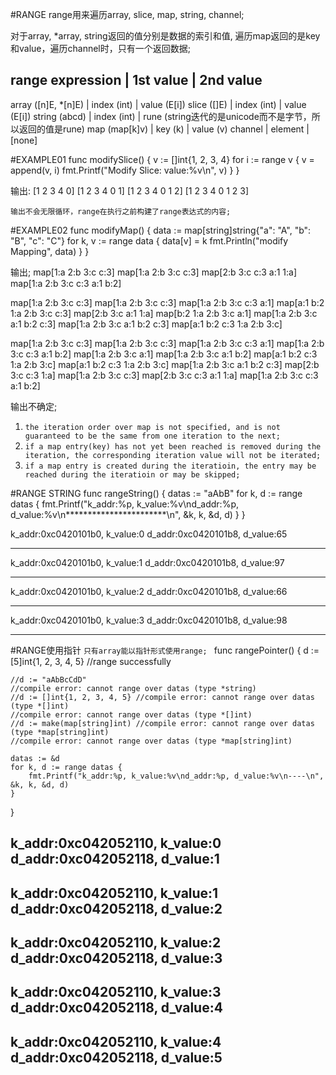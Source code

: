 #RANGE
range用来遍历array, slice, map, string, channel;

对于array, *array, string返回的值分别是数据的索引和值, 遍历map返回的是key和value，遍历channel时，只有一个返回数据;

range expression      | 1st value      | 2nd value 
------------------------------------------------------
array ([n]E, *[n]E)   | index (int)    | value (E[i])
slice ([]E)           | index (int)    | value (E[i])
string (abcd)         | index (int)    | rune (string迭代的是unicode而不是字节，所以返回的值是rune)
map (map[k]v)         | key (k)        | value (v)
channel               | element        | [none]

#EXAMPLE01
func modifySlice() {
    v := []int{1, 2, 3, 4}
    for i := range v {
        v = append(v, i)
        fmt.Printf("Modify Slice: value:%v\n", v)
    }
}

输出:
[1 2 3 4 0]
[1 2 3 4 0 1]
[1 2 3 4 0 1 2]
[1 2 3 4 0 1 2 3]

`输出不会无限循环，range在执行之前构建了range表达式的内容;`

#EXAMPLE02
func modifyMap() {
    data := map[string]string{"a": "A", "b": "B", "c": "C"}
    for k, v := range data {
        data[v] = k
        fmt.Println("modify Mapping", data)
    }
}

输出;
map[1:a 2:b 3:c c:3]
map[1:a 2:b 3:c c:3]
map[2:b 3:c c:3 a:1 1:a]
map[1:a 2:b 3:c c:3 a:1 b:2]

map[1:a 2:b 3:c c:3]
map[1:a 2:b 3:c c:3]
map[1:a 2:b 3:c c:3 a:1]
map[a:1 b:2 1:a 2:b 3:c c:3]
map[2:b 3:c a:1 1:a]
map[b:2 1:a 2:b 3:c a:1]
map[1:a 2:b 3:c a:1 b:2 c:3]
map[1:a 2:b 3:c a:1 b:2 c:3]
map[a:1 b:2 c:3 1:a 2:b 3:c]

map[1:a 2:b 3:c c:3]
map[1:a 2:b 3:c c:3]
map[1:a 2:b 3:c c:3 a:1]
map[1:a 2:b 3:c c:3 a:1 b:2]
map[1:a 2:b 3:c a:1]
map[1:a 2:b 3:c a:1 b:2]
map[a:1 b:2 c:3 1:a 2:b 3:c]
map[a:1 b:2 c:3 1:a 2:b 3:c]
map[1:a 2:b 3:c a:1 b:2 c:3]
map[2:b 3:c c:3 1:a]
map[1:a 2:b 3:c c:3]
map[2:b 3:c c:3 a:1 1:a]
map[1:a 2:b 3:c c:3 a:1 b:2]

输出不确定; 
1. `the iteration order over map is not specified, and is not guaranteed to be the same from one iteration to the next;`
2. `if a map entry(key) has not yet been reached is removed during the iteration, the corresponding iteration value will not be iterated;`
3. `if a map entry is created during the iteratioin, the entry may be reached during the iteratioin or may be skipped;`

#RANGE STRING
func rangeString() {
    datas := "aAbB"
    for k, d := range datas {
        fmt.Printf("k_addr:%p, k_value:%v\nd_addr:%p, d_value:%v\n***********************\n", &k, k, &d, d)
    }
}

k_addr:0xc0420101b0, k_value:0
d_addr:0xc0420101b8, d_value:65
***********************
k_addr:0xc0420101b0, k_value:1
d_addr:0xc0420101b8, d_value:97
***********************
k_addr:0xc0420101b0, k_value:2
d_addr:0xc0420101b8, d_value:66
***********************
k_addr:0xc0420101b0, k_value:3
d_addr:0xc0420101b8, d_value:98
***********************

#RANGE使用指针
`只有array能以指针形式使用range; `
func rangePointer() {
    d := [5]int{1, 2, 3, 4, 5} //range successfully

    //d := "aAbBcCdD"
    //compile error: cannot range over datas (type *string)
    //d := []int{1, 2, 3, 4, 5} //compile error: cannot range over datas (type *[]int)
    //compile error: cannot range over datas (type *[]int)
    //d := make(map[string]int) //compile error: cannot range over datas (type *map[string]int)
    //compile error: cannot range over datas (type *map[string]int)

    datas := &d
    for k, d := range datas {
        fmt.Printf("k_addr:%p, k_value:%v\nd_addr:%p, d_value:%v\n----\n", &k, k, &d, d)
    }
}

k_addr:0xc042052110, k_value:0
d_addr:0xc042052118, d_value:1
---------------------
k_addr:0xc042052110, k_value:1
d_addr:0xc042052118, d_value:2
---------------------
k_addr:0xc042052110, k_value:2
d_addr:0xc042052118, d_value:3
---------------------
k_addr:0xc042052110, k_value:3
d_addr:0xc042052118, d_value:4
---------------------
k_addr:0xc042052110, k_value:4
d_addr:0xc042052118, d_value:5
---------------------